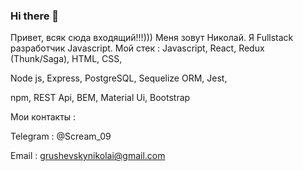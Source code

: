 ### Hi there 👋

Привет, всяк сюда входящий!!!))) 
Меня зовут Николай. 
Я Fullstack разработчик Javascript.
Мой стек : Javascript, React, Redux (Thunk/Saga), HTML, CSS,

Node js, Express, PostgreSQL, Sequelize ORM, Jest, 

npm, REST Api, BEM, Material Ui, Bootstrap


Мои контакты : 


Telegram : @Scream_09



Email : grushevskynikolai@gmail.com
